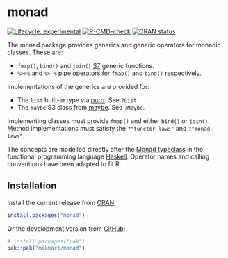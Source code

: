 
# monad

<!-- badges: start -->
[![Lifecycle: experimental](https://img.shields.io/badge/lifecycle-experimental-orange.svg)](https://lifecycle.r-lib.org/articles/stages.html#experimental)
[![R-CMD-check](https://github.com/mikmart/monad/actions/workflows/R-CMD-check.yaml/badge.svg)](https://github.com/mikmart/monad/actions/workflows/R-CMD-check.yaml)
[![CRAN status](https://www.r-pkg.org/badges/version/monad)](https://CRAN.R-project.org/package=monad)
<!-- badges: end -->

The monad package provides generics and generic operators for monadic classes. These are:

* `fmap()`, `bind()` and `join()` [S7](https://rconsortium.github.io/S7/) generic functions.
* `%>>%` and `%>-%` pipe operators for `fmap()` and `bind()` respectively.

Implementations of the generics are provided for:

* The `list` built-in type via [purrr](https://purrr.tidyverse.org/). See `?List`.
* The `maybe` S3 class from [maybe](https://armcn.github.io/maybe/). See `?Maybe`.

Implementing classes must provide `fmap()` and either `bind()` or `join()`.
Method implementations must satisfy the `?"functor-laws"` and `?"monad-laws"`.

The concepts are modelled directly after the [Monad typeclass](https://wiki.haskell.org/Monad)
in the functional programming language [Haskell](https://www.haskell.org/).
Operator names and calling conventions have been adapted to fit R.

## Installation

Install the current release from [CRAN](https://cran.r-project.org/):

``` r
install.packages("monad")
```

Or the development version from [GitHub](https://github.com/mikmart/monad):

``` r
# install.packages("pak")
pak::pak("mikmart/monad")
```
